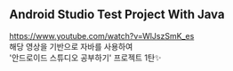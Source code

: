 ## Android Studio Test Project With Java

https://www.youtube.com/watch?v=WlJszSmK_es      
해당 영상을 기반으로 자바를 사용하여   
'안드로이드 스튜디오 공부하기' 프로젝트 1탄✨
